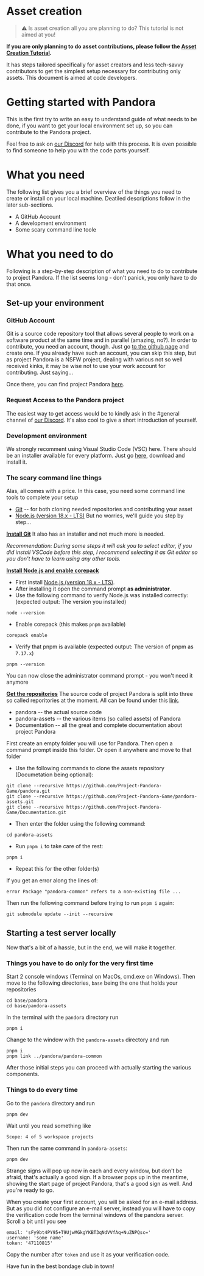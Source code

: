 # Asset creation

> :warning: Is asset creation all you are planning to do? This tutorial is not aimed at you!

**If you are only planning to do asset contributions, please follow the [Asset Creation Tutorial](./asset_creation/Asset_creation_tutorial.md).**

It has steps tailored specifically for asset creators and less tech-savvy contributors to get the simplest setup necessary for contributing only assets.
This document is aimed at code developers.

# Getting started with Pandora

This is the first try to write an easy to understand guide of what needs to be done, if you want to get your local environment set up, so you can contribute to the Pandora project. 

Feel free to ask on [our Discord](https://discord.gg/EnaPvuQf8d) for help with this process. It is even possible to find someone to help you with the code parts yourself.

# What you need

The following list gives you a brief overview of the things you need to create or install on your local machine. Deatiled descriptions follow in the later sub-sections.

- A GitHub Account
- A development environment
- Some scary command line toole

# What you need to do

Following is a step-by-step description of what you need to do to contribute to project Pandora. If the list seems long - don't panick, you only have to do that once.

## Set-up your environment

### GitHub Account
Git is a source code repository tool that allows several people to work on a software product at the same time and in parallel (amazing, no?). In order to contribute, you need an account, though. Just go [to the github page](https://github.com) and create one. If you already have such an account, you can skip this step, but as project Pandora is a NSFW project, dealing with various not so well received kinks, it may be wise not to use your work account for contributing. Just saying...

Once there, you can find project Pandora [here](https://github.com/Project-Pandora-Game).

### Request Access to the Pandora project
The easiest way to get access would be to kindly ask in the #general channel of [our Discord](https://discord.gg/EnaPvuQf8d). It's also cool to give a short introduction of yourself.  

### Development environment
We strongly recomment using Visual Studio Code (VSC) here. There should be an installer available for every platform. Just go [here](https://code.visualstudio.com/download), download and install it. 

### The scary command line things
Alas, all comes with a price. In this case, you need some command line tools to complete your setup
- [Git](https://git-scm.com/downloads) -- for both cloning needed repositories and contributing your asset
- [Node.js (version 18.x - LTS)](https://nodejs.org/en/download/) 
But no worries, we'll guide you step by step...

<ins>**Install Git**</ins>
It also has an installer and not much more is needed.

_Recommendation: During some steps it will ask you to select editor, if you did install VSCode before this step, I recommend selecting it as Git editor so you don't have to learn using any other tools._

<ins>**Install Node.js and enable corepack**</ins>

- First install [Node.js (version 18.x - LTS)](https://nodejs.org/en/download/).
- After installing it open the command prompt **as administrator**.
- Use the following command to verify Node.js was installed correctly: (expected output: The version you installed)
```
node --version
```
- Enable corepack (this makes `pnpm` available)
```
corepack enable
```
- Verify that pnpm is available (expected output: The version of pnpm as `7.17.x`)
```
pnpm --version
```
You can now close the administrator command prompt - you won't need it anymore

<ins>**Get the repositories**</ins>
The source code of project Pandora is split into three so called reporitories at the moment. All can be found under this [link](https://github.com/Project-Pandora-Game).
- pandora -- the actual source code
- pandora-assets -- the various items (so called assets) of Pandora
- Documentation -- all the great and complete documentation about project Pandora

First create an empty folder you will use for Pandora. Then open a command prompt inside this folder. Or open it anywhere and move to that folder

- Use the following commands to clone the assets repository (Documetation being optional):
```
git clone --recursive https://github.com/Project-Pandora-Game/pandora.git
git clone --recursive https://github.com/Project-Pandora-Game/pandora-assets.git
git clone --recursive https://github.com/Project-Pandora-Game/Documentation.git
```
- Then enter the folder using the following command:
```
cd pandora-assets
```
- Run `pnpm i` to take care of the rest:
```
pnpm i
```
- Repeat this for the other folder(s)

If you get an error along the lines of:
```
error Package "pandora-common" refers to a non-existing file ...
```
Then run the following command before trying to run `pnpm i` again:
```
git submodule update --init --recursive
```

## Starting a test server locally

Now that's a bit of a hassle, but in the end, we will make it together. 

### Things you have to do only for the very first time
Start 2 console windows (Terminal on MacOs, cmd.exe on Windows). Then move to the following directories, `base` being the one that holds your repositories
```
cd base/pandora
cd base/pandora-assets
```
In the terminal with the `pandora` directory run
```
pnpm i
```
Change to the window with the `pandora-assets` directory and run
```
pnpm i
pnpm link ../pandora/pandora-common
```
After those initial steps you can proceed with actually starting the various components.

### Things to do every time
Go to the `pandora` directory and run
```
pnpm dev
```
Wait until you read something like
```
Scope: 4 of 5 workspace projects
```
Then run the same command in `pandora-assets`:
```
pnpm dev
```
Strange signs will pop up now in each and every window, but don't be afraid, that's actually a good sign.
If a browser pops up in the meantime, showing the start page of project Pandora, that's a good sign as well. And you're ready to go.

When you create your first account, you will be asked for an e-mail address. But as you did not configure an e-mail server, instead you will have to copy the verification code from the terminal windows of the pandora server. Scroll a bit until you see
```
email: 'sFy9bt4PY95+T9UjwMGkgYKBT3qNdVVfAq+NuZNPQsc='
username: 'some name'
token: '47110815'
```
Copy the number after `token` and use it as your verification code.

Have fun in the best bondage club in town!

